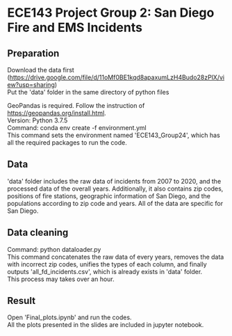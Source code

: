 # ECE143 Project Group 2: San Diego Fire and EMS Incidents
## Preparation
Download the data first (https://drive.google.com/file/d/11oMf0BE1kqd8apaxumLzH4Budo28zPlX/view?usp=sharing)   
Put the 'data' folder in the same directory of python files  


GeoPandas is required. Follow the instruction of https://geopandas.org/install.html.  
Version: Python 3.7.5  
Command: conda env create -f environment.yml  
This command sets the environment named 'ECE143_Group24', which has all the required packages to run the code. 
## Data
'data' folder includes the raw data of incidents from 2007 to 2020, and the processed data of the overall years. Additionally, it also contains zip codes, positions of fire stations, geographic information of San Diego, and the populations according to zip code and years. All of the data are specific for San Diego.
## Data cleaning
Command: python dataloader.py  
This command concatenates the raw data of every years, removes the data with incorrect zip codes, unifies the types of each column, and finally outputs 'all_fd_incidents.csv', which is already exists in 'data' folder.   
This process may takes over an hour. 
## Result
Open 'Final_plots.ipynb' and run the codes.  
All the plots presented in the slides are included in jupyter notebook. 
